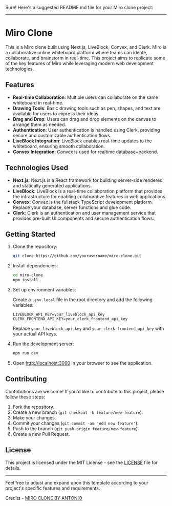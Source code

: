 Sure! Here's a suggested README.md file for your Miro clone project:

---

# Miro Clone

This is a Miro clone built using Next.js, LiveBlock, Convex, and Clerk. Miro is a collaborative online whiteboard platform where teams can ideate, collaborate, and brainstorm in real-time. This project aims to replicate some of the key features of Miro while leveraging modern web development technologies.

## Features

- **Real-time Collaboration**: Multiple users can collaborate on the same whiteboard in real-time.
- **Drawing Tools**: Basic drawing tools such as pen, shapes, and text are available for users to express their ideas.
- **Drag and Drop**: Users can drag and drop elements on the canvas to arrange them as needed.
- **Authentication**: User authentication is handled using Clerk, providing secure and customizable authentication flows.
- **LiveBlock Integration**: LiveBlock enables real-time updates to the whiteboard, ensuring smooth collaboration.
- **Convex Integration**: Convex is used for realtime database+backend.

## Technologies Used

- **Next.js**: Next.js is a React framework for building server-side rendered and statically generated applications.
- **LiveBlock**: LiveBlock is a real-time collaboration platform that provides the infrastructure for enabling collaborative features in web applications.
- **Convex**: Convex is the fullstack TypeScript development platform.
  Replace your database, server functions and glue code.
- **Clerk**: Clerk is an authentication and user management service that provides pre-built UI components and secure authentication flows.

## Getting Started

1. Clone the repository:

   ```bash
   git clone https://github.com/yourusername/miro-clone.git
   ```

2. Install dependencies:

   ```bash
   cd miro-clone
   npm install
   ```

3. Set up environment variables:

   Create a `.env.local` file in the root directory and add the following variables:

   ```plaintext
   LIVEBLOCK_API_KEY=your_liveblock_api_key
   CLERK_FRONTEND_API_KEY=your_clerk_frontend_api_key
   ```

   Replace `your_liveblock_api_key` and `your_clerk_frontend_api_key` with your actual API keys.

4. Run the development server:

   ```bash
   npm run dev
   ```

5. Open [http://localhost:3000](http://localhost:3000) in your browser to see the application.

## Contributing

Contributions are welcome! If you'd like to contribute to this project, please follow these steps:

1. Fork the repository.
2. Create a new branch (`git checkout -b feature/new-feature`).
3. Make your changes.
4. Commit your changes (`git commit -am 'Add new feature'`).
5. Push to the branch (`git push origin feature/new-feature`).
6. Create a new Pull Request.

## License

This project is licensed under the MIT License - see the [LICENSE](LICENSE) file for details.

---

Feel free to adjust and expand upon this template according to your project's specific features and requirements.

Credits - [MIRO CLONE BY ANTONIO](https://youtu.be/ADJKbuayubE)
